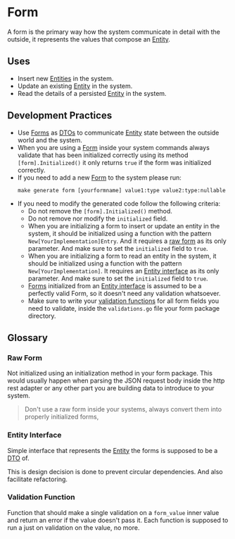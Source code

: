 # Form

A form is the primary way how the system communicate in detail with the
outside, it represents the values that compose an
[Entity](../entities/Entity.md).

## Uses
- Insert new [Entities](../entities/Entity.md) in the system.
- Update an existing [Entity](../entities/Entity.md) in the system.
- Read the details of a persisted [Entity](../entities/Entity.md) in the
  system.

## Development Practices
- Use [Forms](#Form) as [DTOs](../../docs/concepts/Data%20Transfer%20Object.md)
  to communicate [Entity](../entities/Entity.md) state between the outside
  world and the system.
- When you are using a [Form](#Form) inside your system commands always
  validate that has been initialized correctly using its method
  `[form].Initialized()` it only returns `true` if the form was initialized
  correctly.
- If you need to add a new [Form](#Form) to the system please run:
    ```shell
    make generate form [yourformname] value1:type value2:type:nullable
    ```
- If you need to modify the generated code follow the following criteria:
  - Do not remove the `[form].Initialized()` method.
  - Do not remove nor modify the `initialized` field.
  - When you are initializing a form to insert or update an entity in the
    system, it should be initialized using a function with the pattern
    `New[YourImplementation]Entry`. And it requires a [raw form](#raw-form)
    as its only parameter. And make sure to set the `initialized` field to
    `true`.
  - When you are initializing a form to read an entity in the system, it should
    be initialized using a function with the pattern `New[YourImplementation]`.
    It requires an [Entity interface](#entity-interface) as its only parameter.
    And make sure to set the `initialized` field to `true`.
  - [Forms](#form) initialized from an [Entity interface](#entity-interface)
    is assumed to be a perfectly valid Form, so it doesn't need any validation
    whatsoever.
  - Make sure to write your [validation functions](#validation-function) for
    all form fields you need to validate, inside the `validations.go` file your
    form package directory.

## Glossary
### Raw Form
Not initialized using an initialization method in your form package. This would
usually happen when parsing the JSON request body inside the http rest adapter
or any other part you are building data to introduce to your system.

> Don't use a raw form inside your systems, always convert them into properly
> initialized forms,

### Entity Interface
Simple interface that represents the [Entity](../entities/Entity.md) the forms
is supposed to be a [DTO](../../docs/concepts/Data%20Transfer%20Object.md) of.

This is design decision is done to prevent circular dependencies. And also
facilitate refactoring.

### Validation Function
Function that should make a single validation on a `form_value` inner value and
return an error if the value doesn't pass it. Each function is supposed to run a
just on validation on the value, no more.
